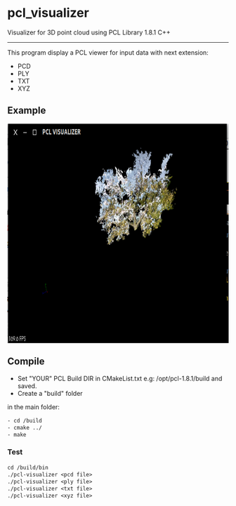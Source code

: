 # pcl_visualizer
Visualizer for 3D point cloud using PCL Library 1.8.1 C++

----------------------

This program display a PCL viewer for input data with next extension:

* PCD 
* PLY 
* TXT 
* XYZ 

## Example

<img src="./example/example.png" align="center" height="500" width="640"><br>

## Compile
* Set "YOUR" PCL Build DIR in CMakeList.txt e.g: /opt/pcl-1.8.1/build and saved.
* Create a "build" folder

in the main folder:

	- cd /build  
	- cmake ../
  	- make
       
        	 
### Test

	cd /build/bin
	./pcl-visualizer <pcd file> 
  	./pcl-visualizer <ply file> 
  	./pcl-visualizer <txt file> 
  	./pcl-visualizer <xyz file> 
  


